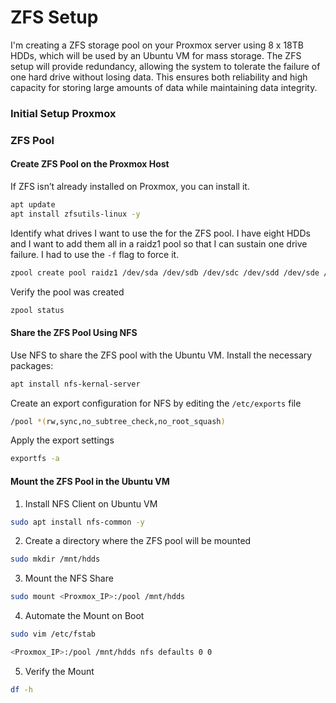 # ZFS Setup

I'm creating a ZFS storage pool on your Proxmox server using 8 x 18TB HDDs, which will be used by an Ubuntu VM for mass storage. The ZFS setup will provide redundancy, allowing the system to tolerate the failure of one hard drive without losing data. This ensures both reliability and high capacity for storing large amounts of data while maintaining data integrity.

### Initial Setup Proxmox

### ZFS Pool

#### Create ZFS Pool on the Proxmox Host

If ZFS isn’t already installed on Proxmox, you can install it.

```sh
apt update
apt install zfsutils-linux -y
```

Identify what drives I want to use the for the ZFS pool. I have eight HDDs and I want to add them all in a raidz1 pool so that I can sustain one drive failure. I had to use the `-f` flag to force it.

```sh
zpool create pool raidz1 /dev/sda /dev/sdb /dev/sdc /dev/sdd /dev/sde /dev/sdf /dev/sdg /dev/sdh -f
```

Verify the pool was created

```sh
zpool status
```

#### Share the ZFS Pool Using NFS

Use NFS to share the ZFS pool with the Ubuntu VM. Install the necessary packages:

```sh
apt install nfs-kernal-server
```

Create an export configuration for NFS by editing the `/etc/exports` file

```sh
/pool *(rw,sync,no_subtree_check,no_root_squash)
```

Apply the export settings

```sh
exportfs -a
```

#### Mount the ZFS Pool in the Ubuntu VM

1. Install NFS Client on Ubuntu VM

```sh
sudo apt install nfs-common -y
```

2. Create a directory where the ZFS pool will be mounted

```sh
sudo mkdir /mnt/hdds
```

3. Mount the NFS Share

```sh
sudo mount <Proxmox_IP>:/pool /mnt/hdds
```

4. Automate the Mount on Boot

```sh
sudo vim /etc/fstab
```


```sh
<Proxmox_IP>:/pool /mnt/hdds nfs defaults 0 0
```

5. Verify the Mount

```sh
df -h
```



